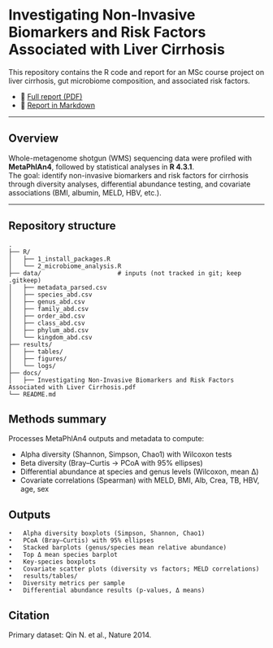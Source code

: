 # Investigating Non-Invasive Biomarkers and Risk Factors Associated with Liver Cirrhosis

This repository contains the R code and report for an MSc course project on liver cirrhosis, gut microbiome composition, and associated risk factors.

- 📄 [Full report (PDF)](results/liver_cirrhosis_report.pdf)  
- 📝 [Report in Markdown](results/liver_cirrhosis_report.md)

---

## Overview
Whole-metagenome shotgun (WMS) sequencing data were profiled with **MetaPhlAn4**, followed by statistical analyses in **R 4.3.1**.  
The goal: identify non-invasive biomarkers and risk factors for cirrhosis through diversity analyses, differential abundance testing, and covariate associations (BMI, albumin, MELD, HBV, etc.).

---
## Repository structure

```text
.
├── R/
│   ├── 1_install_packages.R
│   └── 2_microbiome_analysis.R
├── data/                     # inputs (not tracked in git; keep .gitkeep)
│   ├── metadata_parsed.csv
│   ├── species_abd.csv
│   ├── genus_abd.csv
│   ├── family_abd.csv
│   ├── order_abd.csv
│   ├── class_abd.csv
│   ├── phylum_abd.csv
│   └── kingdom_abd.csv
├── results/
│   ├── tables/
│   ├── figures/
│   └── logs/
├── docs/
│   ├── Investigating Non-Invasive Biomarkers and Risk Factors Associated with Liver Cirrhosis.pdf
└── README.md
```

## Methods summary
Processes MetaPhlAn4 outputs and metadata to compute:
- Alpha diversity (Shannon, Simpson, Chao1) with Wilcoxon tests  
- Beta diversity (Bray–Curtis → PCoA with 95% ellipses)  
- Differential abundance at species and genus levels (Wilcoxon, mean Δ)  
- Covariate correlations (Spearman) with MELD, BMI, Alb, Crea, TB, HBV, age, sex

## Outputs
	•	Alpha diversity boxplots (Simpson, Shannon, Chao1)
	•	PCoA (Bray–Curtis) with 95% ellipses
	•	Stacked barplots (genus/species mean relative abundance)
	•	Top Δ mean species barplot
	•	Key-species boxplots
	•	Covariate scatter plots (diversity vs factors; MELD correlations)
	•	results/tables/
	•	Diversity metrics per sample
	•	Differential abundance results (p-values, Δ means)

## Citation
Primary dataset: Qin N. et al., Nature 2014.
